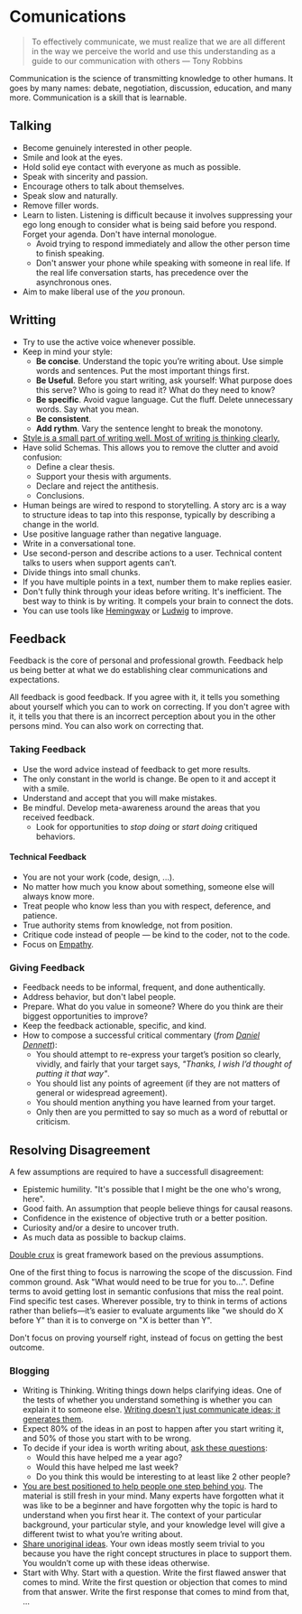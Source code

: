# Comunications

> To effectively communicate, we must realize that we are all different in the way we perceive the world and use this understanding as a guide to our communication with others — Tony Robbins

Communication is the science of transmitting knowledge to other humans. It goes by many names: debate, negotiation, discussion, education, and many more. Communication is a skill that is learnable.

## Talking

* Become genuinely interested in other people.
* Smile and look at the eyes.
* Hold solid eye contact with everyone as much as possible.
* Speak with sincerity and passion.
* Encourage others to talk about themselves.
* Speak slow and naturally.
* Remove filler words.
* Learn to listen. Listening is difficult because it involves suppressing your ego long enough to consider what is being said before you respond. Forget your agenda. Don't have internal monologue.
  * Avoid trying to respond immediately and allow the other person time to finish speaking.
  * Don't answer your phone while speaking with someone in real life. If the real life conversation starts, has precedence over the asynchronous ones.
* Aim to make liberal use of the _you_ pronoun.

## Writting

* Try to use the active voice whenever possible.
* Keep in mind your style:
  * **Be concise**. Understand the topic you’re writing about. Use simple words and sentences. Put the most important things first.
  * **Be Useful**. Before you start writing, ask yourself: What purpose does this serve? Who is going to read it? What do they need to know?
  * **Be specific**. Avoid vague language. Cut the fluff. Delete unnecessary words. Say what you mean.
  * **Be consistent**.
  * **Add rythm**. Vary the sentence lenght to break the monotony.
* [Style is a small part of writing well. Most of writing is thinking clearly.](https://www.julian.com/guide/write/intro)
* Have solid Schemas. This allows you to remove the clutter and avoid confusion:
  * Define a clear thesis.
  * Support your thesis with arguments.
  * Declare and reject the antithesis.
  * Conclusions.
* Human beings are wired to respond to storytelling. A story arc is a way to structure ideas to tap into this response, typically by describing a change in the world.
* Use positive language rather than negative language.
* Write in a conversational tone.
* Use second-person and describe actions to a user. Technical content talks to users when support agents can’t.
* Divide things into small chunks.
* If you have multiple points in a text, number them to make replies easier.
* Don't fully think through your ideas before writing. It's inefficient. The best way to think is by writing. It compels your brain to connect the dots.
* You can use tools like [Hemingway](http://www.hemingwayapp.com/) or [Ludwig](https://ludwig.guru/) to improve.

## Feedback

Feedback is the core of personal and professional growth. Feedback help us being better at what we do establishing clear communications and expectations.

All feedback is good feedback. If you agree with it, it tells you something about yourself which you can to work on correcting. If you don't agree with it, it tells you that there is an incorrect perception about you in the other persons mind. You can also work on correcting that.

### Taking Feedback

* Use the word advice instead of feedback to get more results.
* The only constant in the world is change. Be open to it and accept it with a smile.
* Understand and accept that you will make mistakes.
* Be mindful. Develop meta-awareness around the areas that you received feedback.
  * Look for opportunities to _stop doing_ or _start doing_ critiqued behaviors.

#### Technical Feedback

* You are not your work \(code, design, ...\).
* No matter how much you know about something, someone else will always know more.
* Treat people who know less than you with respect, deference, and patience.
* True authority stems from knowledge, not from position.
* Critique code instead of people — be kind to the coder, not to the code.
* Focus on [Empathy](http://bravenewgeek.com/engineering-empathy/).

### Giving Feedback

* Feedback needs to be informal, frequent, and done authentically.
* Address behavior, but don't label people.
* Prepare. What do you value in someone? Where do you think are their biggest opportunities to improve?
* Keep the feedback actionable, specific, and kind.
* How to compose a successful critical commentary \(_from_ [_Daniel Dennett_](https://en.wikipedia.org/wiki/Daniel_Dennett)\):
  * You should attempt to re-express your target’s position so clearly, vividly, and fairly that your target says, _"Thanks, I wish I’d thought of putting it that way"_.
  * You should list any points of agreement \(if they are not matters of general or widespread agreement\).
  * You should mention anything you have learned from your target.
  * Only then are you permitted to say so much as a word of rebuttal or criticism.

## Resolving Disagreement

A few assumptions are required to have a successfull disagreement:

* Epistemic humility. "It's possible that I might be the one who's wrong, here".
* Good faith. An assumption that people believe things for causal reasons.
* Confidence in the existence of objective truth or a better position.
* Curiosity and/or a desire to uncover truth.
* As much data as possible to backup claims.

[Double crux]((https://www.lesswrong.com/posts/exa5kmvopeRyfJgCy/double-crux-a-strategy-for-resolving-disagreement)) is great framework based on the previous assumptions.

One of the first thing to focus is narrowing the scope of the discussion. Find common ground. Ask "What would need to be true for you to...". Define terms to avoid getting lost in semantic confusions that miss the real point. Find specific test cases. Wherever possible, try to think in terms of actions rather than beliefs—it’s easier to evaluate arguments like "we should do X before Y" than it is to converge on "X is better than Y".

Don't focus on proving yourself right, instead of focus on getting the best outcome.

### Blogging

* Writing is Thinking. Writing things down helps clarifying ideas. One of the tests of whether you understand something is whether you can explain it to someone else. [Writing doesn't just communicate ideas; it generates them](http://www.paulgraham.com/writing44.html).
* Expect 80% of the ideas in an post to happen after you start writing it, and 50% of those you start with to be wrong.
* To decide if your idea is worth writing about, [ask these questions](https://jvns.ca/blog/2016/05/22/how-do-you-write-blog-posts/):
  * Would this have helped me a year ago?
  * Would this have helped me last week?
  * Do you think this would be interesting to at least like 2 other people?
* [You are best positioned to help people one step behind you](https://medium.com/@racheltho/why-you-yes-you-should-blog-7d2544ac1045). The material is still fresh in your mind. Many experts have forgotten what it was like to be a beginner and have forgotten why the topic is hard to understand when you first hear it. The context of your particular background, your particular style, and your knowledge level will give a different twist to what you’re writing about.
* [Share unoriginal ideas](https://guzey.com/personal/why-have-a-blog/). Your own ideas mostly seem trivial to you because you have the right concept structures in place to support them. You wouldn’t come up with these ideas otherwise.
* Start with Why. Start with a question. Write the first flawed answer that comes to mind. Write the first question or objection that comes to mind from that answer. Write the first response that comes to mind from that, ...
